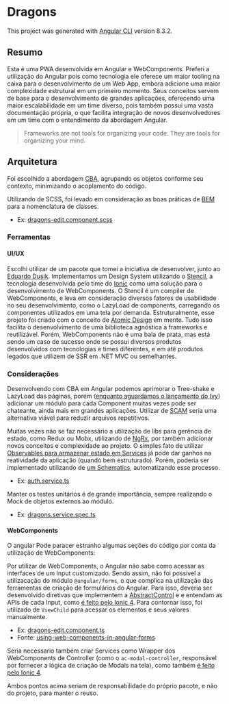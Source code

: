 # Dragons

This project was generated with [Angular CLI](https://github.com/angular/angular-cli) version 8.3.2.

## Resumo
Esta é uma PWA desenvolvida em Angular e WebComponents.
Preferi a utilização do Angular pois como tecnologia ele oferece
um maior tooling na caixa para o desenvolvimento de um Web App, embora adicione
uma maior complexidade estrutural em um primeiro momento. Seus conceitos servem de base para
o desenvolvimento de grandes aplicações, oferecendo uma maior escalabilidade em um time diverso,
pois também possui uma vasta documentação própria, o que facilita
integração de novos desenvolvedores em um time com o entendimento da abordagem Angular.

> Frameworks are not tools for organizing your code. They are tools for organizing your mind.

## Arquitetura

Foi escolhido a abordagem [CBA](https://medium.com/omarelgabrys-blog/component-based-architecture-3c3c23c7e348),
agrupando os objetos conforme seu contexto, minimizando o acoplamento do código.

Utilizando de SCSS, foi levado em consideração as boas práticas de [BEM](http://getbem.com/naming/) para a nomenclatura de classes.
* Ex: [dragons-edit.component.scss](https://github.com/menosprezzi/dragons/blob/master/src/app/dragons/dragons-edit/dragons-edit.component.scss)

### Ferramentas
#### UI/UX
Escolhi utilizar de um pacote que tomei a iniciativa de desenvolver, junto ao [Eduardo Dusik](https://www.linkedin.com/in/eduardodusik).
Implementamos um Design System utilizando o [Stencil](https://stenciljs.com/), a tecnologia desenvolvida pelo time do [Ionic](https://ionicframework.com/) como uma solução para o desenvolvimento de WebComponents.
O Stencil é um compiler de WebComponents, e leva em consideração diversos fatores de usabilidade no seu desenvolvimento, como o LazyLoad de components, carregando os componentes utilizados em uma tela por demanda.
Estruturalmente, esse projeto foi criado com o conceito de [Atomic Design](http://atomicdesign.bradfrost.com/) em mente. Tudo isso facilita o desenvolvimento de uma biblioteca agnóstica a frameworks e reutilizável.
Porém, WebComponents não é uma bala de prata, mas está sendo um caso de sucesso onde se possui diversos produtos desenvolvidos com tecnologias e times diferentes, e em até produtos legados que utilizem de SSR em .NET MVC ou semelhantes.

### Considerações
Desenvolvendo com CBA em Angular podemos aprimorar o Tree-shake e LazyLoad das páginas, porém ([enquanto aguardamos o lançamento do Ivy](https://blog.angularindepth.com/angular-revisited-tree-shakable-components-and-optional-ngmodules-329a4629276d))
adicionar um módulo para cada Component muitas vezes pode ser chateante, ainda mais em grandes aplicações. Utilizar de [SCAM](https://medium.com/wishtack/your-angular-module-is-a-scam-b4136ca3917b) seria uma alternativa viável para reduzir arquivos repetitivos.

Muitas vezes não se faz necessário a utilização de libs para gerência de estado, como Redux ou Mobx, utilizando de [NgRx](https://ngrx.io/), por também adicionar novos conceitos e complexidade ao projeto.
O simples fato de utilizar [Observables para armazenar estado em Services](https://coryrylan.com/blog/angular-observable-data-services) já pode dar ganhos na reatividade da aplicação (quando bem estruturado).
Porém, poderia ser implementado utilizando de [um Schematics](https://github.com/angular-extensions/model), automatizando esse processo.
* Ex: [auth.service.ts](https://github.com/menosprezzi/dragons/blob/master/src/app/core/auth/auth.service.ts)

Manter os testes unitários é de grande importância, sempre realizando o Mock de objetos externos ao módulo.
* Ex: [dragons.service.spec.ts](https://github.com/menosprezzi/dragons/blob/master/src/app/dragons/dragons.service.spec.ts)

#### WebComponents
O angular Pode paracer estranho algumas seções do código por conta da utilização de WebComponents:

Por utilizar de WebComponents, o Angular não sabe como acessar as interfaces de um Input customizado. Sendo assim, não foi possível a utilizacação do módulo `@angular/forms`,
o que complica na utilização das ferramentas de criação de formulários do Angular. Para isso, deveria ser desenvolvido diretivas que implementem a [AbstractControl](https://angular.io/api/forms/AbstractControl) e e entendam as APIs de cada Input, como [é feito pelo Ionic 4](https://github.com/ionic-team/ionic/tree/master/angular/src/directives).
Para contornar isso, foi utilizado de `ViewChild` para acessar os elementos e seus valores manualmente.
* Ex: [dragons-edit.component.ts](https://github.com/menosprezzi/dragons/blob/master/src/app/dragons/dragons-edit/dragons-edit.component.ts)
* Fonte: [using-web-components-in-angular-forms](https://coryrylan.com/blog/using-web-components-in-angular-forms)

Seria necessario também criar Services como Wrapper dos WebComponents de Controller (como o `ac-modal-controller`, responsável por fornecer a lógica de criação de Modals na tela),
como também [é feito pelo Ionic 4](https://github.com/ionic-team/ionic/tree/master/angular/src/providers).

Ambos pontos acima seriam de responsabilidade do próprio pacote, e não do projeto, para manter o reuso.
